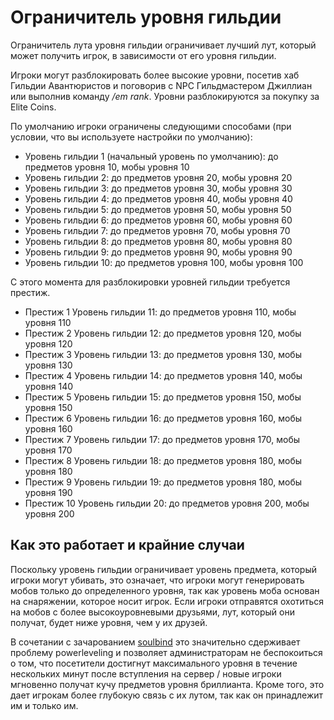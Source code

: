 # Ограничитель уровня гильдии

Ограничитель лута уровня гильдии ограничивает лучший лут, который может получить игрок, в зависимости от его уровня гильдии.

Игроки могут разблокировать более высокие уровни, посетив хаб Гильдии Авантюристов и поговорив с NPC Гильдмастером Джиллиан или выполнив команду */em rank*.  Уровни разблокируются за покупку за  Elite Coins.

По умолчанию игроки ограничены следующими способами (при условии, что вы используете настройки по умолчанию):

- Уровень гильдии 1 (начальный уровень по умолчанию): до предметов уровня 10, мобы уровня 10
- Уровень гильдии 2: до предметов уровня 20, мобы уровня 20
- Уровень гильдии 3: до предметов уровня 30, мобы уровня 30
- Уровень гильдии 4: до предметов уровня 40, мобы уровня 40
- Уровень гильдии 5: до предметов уровня 50, мобы уровня 50
- Уровень гильдии 6: до предметов уровня 60, мобы уровня 60
- Уровень гильдии 7: до предметов уровня 70, мобы уровня 70
- Уровень гильдии 8: до предметов уровня 80, мобы уровня 80
- Уровень гильдии 9: до предметов уровня 90, мобы уровня 90
- Уровень гильдии 10: до предметов уровня 100, мобы уровня 100

С этого момента для разблокировки уровней гильдии требуется престиж.

- Престиж 1 Уровень гильдии 11: до предметов уровня 110, мобы уровня 110
- Престиж 2 Уровень гильдии 12: до предметов уровня 120, мобы уровня 120
- Престиж 3 Уровень гильдии 13: до предметов уровня 130, мобы уровня 130
- Престиж 4 Уровень гильдии 14: до предметов уровня 140, мобы уровня 140
- Престиж 5 Уровень гильдии 15: до предметов уровня 150, мобы уровня 150
- Престиж 6 Уровень гильдии 16: до предметов уровня 160, мобы уровня 160
- Престиж 7 Уровень гильдии 17: до предметов уровня 170, мобы уровня 170
- Престиж 8 Уровень гильдии 18: до предметов уровня 180, мобы уровня 180
- Престиж 9 Уровень гильдии 19: до предметов уровня 180, мобы уровня 190
- Престиж 10 Уровень гильдии 20: до предметов уровня 200, мобы уровня 200

## Как это работает и крайние случаи

Поскольку уровень гильдии ограничивает уровень предмета, который игроки могут убивать, это означает, что игроки могут генерировать мобов только до определенного уровня, так как уровень моба основан на снаряжении, которое носит игрок. Если игроки отправятся охотиться на мобов с более высокоуровневыми друзьями, лут, который они получат, будет ниже уровня, чем у их друзей. 

В сочетании с зачарованием [soulbind]($language/elitemobs/soulbind.md$) это значительно сдерживает проблему powerleveling  и позволяет администраторам не беспокоиться о том, что посетители достигнут максимального уровня в течение нескольких минут после вступления на сервер / новые игроки мгновенно получат кучу предметов уровня бриллианта. Кроме того, это дает игрокам более глубокую связь с их лутом, так как он принадлежит им и только им.


